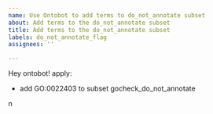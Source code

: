 ```yaml
---
name: Use Ontobot to add terms to do_not_annotate subset
about: Add terms to the do_not_annotate subset
title: Add terms to the do_not_annotate subset
labels: do_not_annotate_flag
assignees: ''

---
```


Hey ontobot! apply: 

* add GO:0022403 to subset gocheck_do_not_annotate

n
